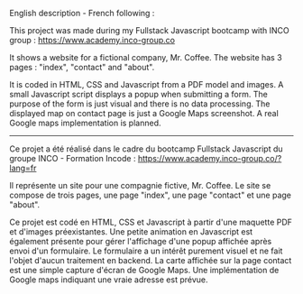 English description - French following :


This project was made during my Fullstack Javascript bootcamp with INCO group :
https://www.academy.inco-group.co

It shows a website for a fictional company, Mr. Coffee.
The website has 3 pages : "index", "contact" and "about".

It is coded in HTML, CSS and Javascript from a PDF model and images.
A small Javascript script displays a popup when submitting a form.
The purpose of the form is just visual and there is no data processing.
The displayed map on contact page is just a Google Maps screenshot. A real Google maps implementation is planned.


-----------------------------------------------------------------------------------------------------------------------------------------------

Ce projet a été réalisé dans le cadre du bootcamp Fullstack Javascript du groupe INCO - Formation Incode :
https://www.academy.inco-group.co/?lang=fr

Il représente un site pour une compagnie fictive, Mr. Coffee.
Le site se compose de trois pages, une page "index", une page "contact" et une page "about".

Ce projet est codé en HTML, CSS et Javascript à partir d'une maquette PDF et d'images préexistantes.
Une petite animation en Javascript est également présente pour gérer l'affichage d'une popup affichée après envoi d'un formulaire.
Le formulaire a un intérêt purement visuel et ne fait l'objet d'aucun traitement en backend.
La carte affichée sur la page contact est une simple capture d'écran de Google Maps. Une implémentation de Google maps indiquant une vraie adresse est prévue.
